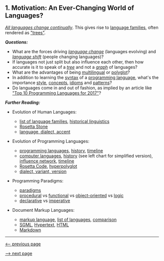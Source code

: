 ## 1. Motivation: An Ever-Changing World of Languages?

[_All languages change continually_](http://martinweisser.org/courses/intro/histLing.html#Language%20Change).  This gives rise to [language families](https://en.wikipedia.org/wiki/Language_family), often rendered as
["trees"](https://www.theguardian.com/education/gallery/2015/jan/23/a-language-family-tree-in-pictures).

___Questions:___

* What are the forces driving
  [_language change_](https://en.wikipedia.org/wiki/Language_change) (languages evolving) and
  [_language shift_](https://en.wikipedia.org/wiki/Language_shift) (people changing languages)?
* If languages not just split but also influence each other, then how accurate is it to speak of a
  [_tree_](https://en.wikipedia.org/wiki/Tree_(graph_theory)) and not a
  [_graph_](https://en.wikipedia.org/wiki/Graph_(discrete_mathematics)) of languages?
* What are the advantages of being
  [multilingual](https://en.wikipedia.org/wiki/Multilingualism) or
  [polyglot](https://en.wikipedia.org/wiki/Polyglotism)?
* In addition to learning the
  [syntax](https://en.wikipedia.org/wiki/Syntax) of a
  [programming language](https://en.wikipedia.org/wiki/Programming_language), what's the importance
  [style](https://en.wikipedia.org/wiki/Programming_style),
  [concepts](https://en.wikipedia.org/wiki/Fundamental_Concepts_in_Programming_Languages),
  [idioms](https://en.wikipedia.org/wiki/Idiom) and
  [patterns](https://en.wikipedia.org/wiki/Software_design_pattern)?
* Do languages come in and out of fashion, as implied by an article like
  ["Top 10 Programming Languages for 2017"](https://www.rinftech.com/top-10-programming-languages-2017)?

___Further Reading:___

* Evolution of Human Languages:
  - [list of language families](https://en.wikipedia.org/wiki/List_of_language_families),
    [historical linguistics](https://en.wikipedia.org/wiki/Historical_linguistics)
  - [Rosetta Stone](https://en.wikipedia.org/wiki/Rosetta_Stone)
  - [language, dialect, accent](https://en.wikipedia.org/wiki/Dialect)

* Evolution of Programming Languages:
  - [programming languages](https://en.wikipedia.org/wiki/Generational_list_of_programming_languages),
    [history](https://en.wikipedia.org/wiki/History_of_programming_languages),
    [timeline](https://en.wikipedia.org/wiki/Timeline_of_programming_languages)
  - [computer languages](http://www.digibarn.com/collections/posters/tongues),
    [history](http://rigaux.org/language-study/diagram.html) (see left chart for simplified version),
    [influence network](http://exploring-data.com/vis/programming-languages-influence-network),
    [timeline](https://www.levenez.com/lang)
  - [Rosetta Code](http://rosettacode.org/wiki/Rosetta_Code),
    [hyperpolyglot](http://hyperpolyglot.org)
  - [dialect, variant, version](https://web.archive.org/web/20160309214409/http://people.ku.edu/~nkinners/LangList/Extras/dialects.htm)

* Programming Paradigms:
  - [paradigms](https://en.wikipedia.org/wiki/Programming_paradigm)
  - [procedural](https://en.wikipedia.org/wiki/Procedural_programming) vs
    [functional](https://en.wikipedia.org/wiki/Functional_programming) vs
    [object-oriented](https://en.wikipedia.org/wiki/Object-oriented_programming) vs
    [logic](https://en.wikipedia.org/wiki/Logic_programming)
  - [declarative](https://en.wikipedia.org/wiki/Declarative_programming) vs
    [imperative](https://en.wikipedia.org/wiki/Imperative_programming)

* Document Markup Languages:
  - [markup language](https://en.wikipedia.org/wiki/Markup_language),
    [list of languages](https://en.wikipedia.org/wiki/List_of_document_markup_languages),
    [comparison](https://en.wikipedia.org/wiki/Comparison_of_document_markup_languages)
  - [SGML](https://en.wikipedia.org/wiki/Standard_Generalized_Markup_Language),
    [Hypertext](https://en.wikipedia.org/wiki/Hypertext),
    [HTML](https://en.wikipedia.org/wiki/HTML)
  - [Markdown](https://en.wikipedia.org/wiki/Markdown)

-------------

[<-- previous page](ch0_preliminaries.md)

[--> next page](ch2_expressions.md)
